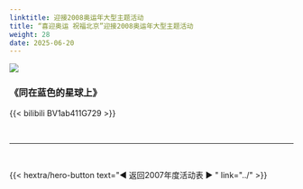 ```yaml
---
linktitle: 迎接2008奥运年大型主题活动
title: “喜迎奥运 祝福北京”迎接2008奥运年大型主题活动
weight: 28
date: 2025-06-20
---
```


![](https://photocdn.sohu.com/20080101/Img254396982.jpg)

### 《同在蓝色的星球上》

{{< bilibili BV1ab411G729 >}}


<br>
<hr>
<br>

{{< hextra/hero-button text="◀ 返回2007年度活动表 ▶ " link="../" >}}
